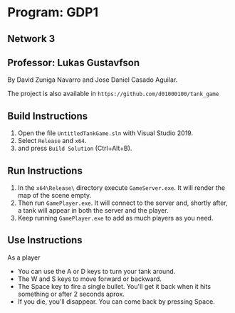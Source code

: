 # Program: GDP1

## Network 3

## Professor: Lukas Gustavfson

By David Zuniga Navarro and Jose Daniel Casado Aguilar.

The project is also available in `https://github.com/d01000100/tank_game`

## Build Instructions

1. Open the file `UntitledTankGame.sln` with Visual Studio 2019.
2. Select `Release` and `x64`.
3. and press `Build Solution` (Ctrl+Alt+B).

## Run Instructions

1. In the `x64\Release\` directory execute `GameServer.exe`. It will render the map of the scene empty.
2. Then run `GamePlayer.exe`. It will connect to the server and, shortly after, a tank will appear in both the server and the player.
3. Keep running `GamePlayer.exe` to add as much players as you need.

## Use Instructions

As a player
- You can use the A or D keys to turn your tank around.
- The W and S keys to move forward or backward.
- The Space key to fire a single bullet. You'll get it back when it hits something or after 2 seconds aprox.
- If you die, you'll disappear. You can come back by pressing Space.